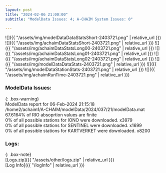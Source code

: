 ```yaml
---
layout: post
title: "2024-02-06 21:00:00"
subtitle: "ModelData Issues: 4; A-CHAIM System Issues: 0"

---
```


![]({{ "/assets/img/modelDataDataStatsShort-2403721.png" | relative_url }})
![]({{ "/assets/img/achaimDataStatsShort-2403721.png" | relative_url }})
![]({{ "/assets/img/achaimDataStatsLong00-2403721.png" | relative_url }})
![]({{ "/assets/img/achaimDataStatsLong01-2403721.png" | relative_url }})
![]({{ "/assets/img/achaimDataStatsLong02-2403721.png" | relative_url }})
![]({{ "/assets/img/modelDataDataStats-2403721.png" | relative_url }})
![]({{ "/assets/img/modelDataStationStats-2403721.png" | relative_url }})
![]({{ "/assets/img/achaimRunTime-2403721.png" | relative_url }})


### ModelData Issues:  
  
{: .box-warning}  
 ModelData report for 06-Feb-2024 21:15:18   
 /home2/achaim1/A-CHAIM/modelData/2024/037/21/modelData.mat   
 67.6164% of RIO absoprtion values are finite   
 0% of all possible stations for IONO were downloaded. x3979   
 0% of all possible stations for SENTINEL were downloaded. x1699   
 0% of all possible stations for KARTVERKET were downloaded. x8200   
  


### Logs:  
  
{: .box-note}  
[Logs.zip]({{ "/assets/other/logs.zip" | relative_url }})  
[Log Info]({{ "/logInfo" | relative_url }})  
